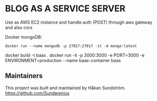 # BLOG AS A SERVICE SERVER
Use as AWS EC2 instance and handle auth (POST) through aws gateway and also cors

Docker mongoDB:
```
docker run --name mongodb -p 27017:27017 -it -d mongo:latest
```

docker build -t baas .
docker run -it -p 3000:3000 -e PORT=3000 -e ENVIRONMENT=production --name baas-container baas

## Maintainers
This project was built and maintained by Håkan Sundström.
https://github.com/Sundarenius
